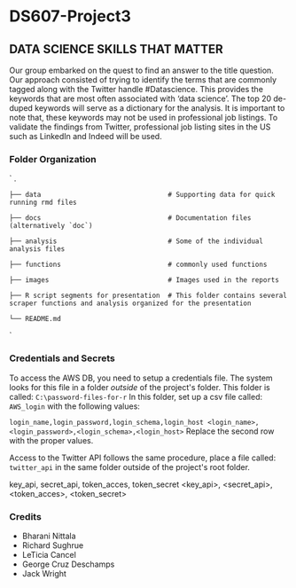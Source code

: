 # DS607-Project3
## DATA SCIENCE SKILLS THAT MATTER

Our group embarked on the quest to find an answer to the title question. Our approach consisted of trying to identify the terms that are commonly tagged along with the Twitter handle #Datascience. This provides the keywords that are most often associated with ‘data science’. The top 20 de-duped keywords will serve as a dictionary for the analysis. It is important to note that, these keywords may not be used in professional job listings. To validate the findings from Twitter, professional job listing sites in the US such as LinkedIn and Indeed will be used. 

### Folder Organization
  
  `
  .
   
    ├── data                                # Supporting data for quick running rmd files
    
    ├── docs                                # Documentation files (alternatively `doc`)
    
    ├── analysis                            # Some of the individual analysis files
    
    ├── functions                           # commonly used functions
    
    ├── images                              # Images used in the reports
    
    ├── R script segments for presentation  # This folder contains several scraper functions and analysis organized for the presentation
    
    └── README.md
`
### Credentials and Secrets
To access the AWS DB, you need to setup a credentials file.  The system looks for this file in a folder *outside* of the project's folder.
This folder is called: `C:\password-files-for-r`
In this folder, set up a csv file called: `AWS_login` with the following values: 

`
login_name,login_password,login_schema,login_host
<login_name>,<login_password>,<login_schema>,<login_host>
`
Replace the second row with the proper values.

Access to the Twitter API follows the same procedure, place a file called: `twitter_api` in the same folder outside of the project's root folder. 

key_api, secret_api, token_acces, token_secret
<key_api>, <secret_api>, <token_acces>, <token_secret>



### Credits

- Bharani Nittala
- Richard Sughrue
- LeTicia Cancel
- George Cruz Deschamps
- Jack Wright
